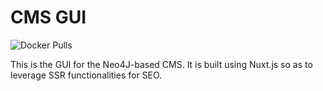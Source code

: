 # CMS GUI

![Docker Pulls](https://img.shields.io/docker/pulls/moreillon/cms-front)

This is the GUI for the Neo4J-based CMS.
It is built using Nuxt.js so as to leverage SSR functionalities for SEO.


